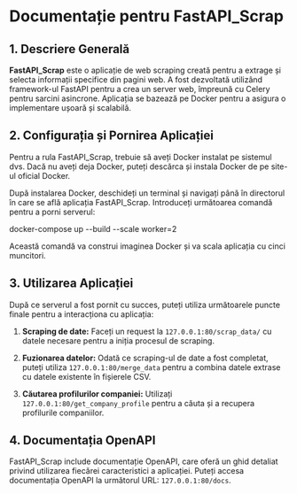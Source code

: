 # Documentație pentru FastAPI_Scrap

## 1. Descriere Generală

**FastAPI_Scrap** este o aplicație de web scraping creată pentru a extrage și selecta informații specifice din pagini web. A fost dezvoltată utilizând framework-ul FastAPI pentru a crea un server web, împreună cu Celery pentru sarcini asincrone. Aplicația se bazează pe Docker pentru a asigura o implementare ușoară și scalabilă.

## 2. Configurația și Pornirea Aplicației

Pentru a rula FastAPI_Scrap, trebuie să aveți Docker instalat pe sistemul dvs. Dacă nu aveți deja Docker, puteți descărca și instala Docker de pe site-ul oficial Docker.

După instalarea Docker, deschideți un terminal și navigați până în directorul în care se află aplicația FastAPI_Scrap. Introduceți următoarea comandă pentru a porni serverul:

docker-compose up --build --scale worker=2


Această comandă va construi imaginea Docker și va scala aplicația cu cinci muncitori.

## 3. Utilizarea Aplicației

După ce serverul a fost pornit cu succes, puteți utiliza următoarele puncte finale pentru a interacționa cu aplicația:

1. **Scraping de date:** Faceți un request la `127.0.0.1:80/scrap_data/` cu datele necesare pentru a iniția procesul de scraping.

2. **Fuzionarea datelor:** Odată ce scraping-ul de date a fost completat, puteți utiliza `127.0.0.1:80/merge_data` pentru a combina datele extrase cu datele existente în fișierele CSV.

3. **Căutarea profilurilor companiei:** Utilizați `127.0.0.1:80/get_company_profile` pentru a căuta și a recupera profilurile companiilor.

## 4. Documentația OpenAPI

FastAPI_Scrap include documentație OpenAPI, care oferă un ghid detaliat privind utilizarea fiecărei caracteristici a aplicației. Puteți accesa documentația OpenAPI la următorul URL: `127.0.0.1:80/docs`.



